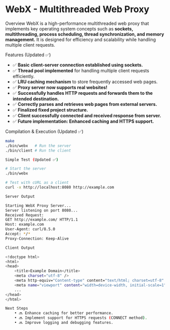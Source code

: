 # WebX - Multithreaded Web Proxy

Overview
WebX is a high-performance multithreaded web proxy that implements key operating system concepts such as **sockets, multithreading, process scheduling, thread synchronization, and memory management.** It is designed for efficiency and scalability while handling multiple client requests.

Features (Updated ✅)
- ✅ **Basic client-server connection established using sockets.**  
- ✅ **Thread pool implemented** for handling multiple client requests efficiently.  
- ✅ **LRU caching mechanism** to store frequently accessed web pages.  
- ✅ **Proxy server now supports real websites!**  
- ✅ **Successfully handles HTTP requests and forwards them to the intended destination.**  
- ✅ **Correctly parses and retrieves web pages from external servers.**  
- ✅ **Finalized fixed project structure.**  
- ✅ **Client successfully connected and received response from server.**  
- ✅ **Future implementation: Enhanced caching and HTTPS support.**  

Compilation & Execution (Updated ✅)
```sh
make
./bin/webx   # Run the server
./bin/client # Run the client

Simple Test (Updated ✅)

# Start the server
./bin/webx

# Test with cURL as a client
curl -x http://localhost:8080 http://example.com

Server Output

Starting WebX Proxy Server...
Server listening on port 8080...
Received Request:
GET http://example.com/ HTTP/1.1
Host: example.com
User-Agent: curl/8.5.0
Accept: */*
Proxy-Connection: Keep-Alive

Client Output

<!doctype html>
<html>
<head>
    <title>Example Domain</title>
    <meta charset="utf-8" />
    <meta http-equiv="Content-type" content="text/html; charset=utf-8" />
    <meta name="viewport" content="width=device-width, initial-scale=1" />
    ...
</head>
</html>

Next Steps
	• 🔜 Enhance caching for better performance.
	• 🔜 Implement support for HTTPS requests (CONNECT method).
	• 🔜 Improve logging and debugging features.
